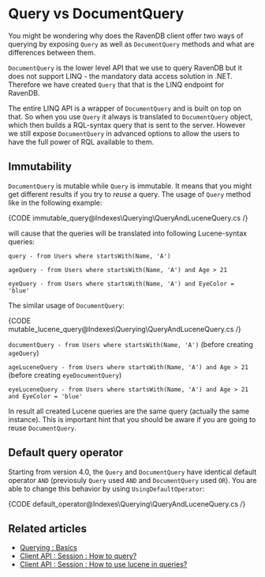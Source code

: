 ﻿# Query vs DocumentQuery

You might be wondering why does the RavenDB client offer two ways of querying by exposing `Query` as well as `DocumentQuery` methods and what are
differences between them.

`DocumentQuery` is the lower level API that we use to query RavenDB but it does not support LINQ - the mandatory data access solution in .NET. Therefore we have created `Query` that that is the LINQ endpoint for RavenDB. 

The entire LINQ API is a wrapper of `DocumentQuery` and is built on top on that. 
So when you use `Query` it always is translated to `DocumentQuery` object, which then builds a RQL-syntax query that is sent to the server.
However we still expose `DocumentQuery` in advanced options to allow the users to have the full power of RQL available to them. 

## Immutability

`DocumentQuery` is mutable while `Query` is immutable. It means that you might get different results if you try to *reuse* a query. The usage of `Query` method like in the following example:

{CODE immutable_query@Indexes\Querying\QueryAndLuceneQuery.cs /}

will cause that the queries will be translated into following Lucene-syntax queries:

`query - from Users where startsWith(Name, 'A')`

`ageQuery - from Users where startsWith(Name, 'A') and Age > 21`

`eyeQuery - from Users where startsWith(Name, 'A') and EyeColor = 'blue'`

The similar usage of `DocumentQuery`:

{CODE mutable_lucene_query@Indexes\Querying\QueryAndLuceneQuery.cs /}

`documentQuery - from Users where startsWith(Name, 'A')` (before creating `ageQuery`)

`ageLuceneQuery - from Users where startsWith(Name, 'A') and Age > 21` (before creating `eyeDocumentQuery`)

`eyeLuceneQuery - from Users where startsWith(Name, 'A') and Age > 21 and EyeColor = 'blue'`

In result all created Lucene queries are the same query (actually the same instance). This is important hint that you should be aware if you are going to reuse `DocumentQuery`.

## Default query operator

Starting from version 4.0, the `Query` and `DocumentQuery` have identical default operator `AND` (previosuly `Query` used `AND` and `DocumentQuery` used `OR`). You are able to change this behavior by using `UsingDefaultOperator`:

{CODE default_operator@Indexes\Querying\QueryAndLuceneQuery.cs /}

## Related articles

- [Querying : Basics](../../indexes/querying/basics)
- [Client API : Session : How to query?](../../client-api/session/querying/how-to-query)
- [Client API : Session : How to use lucene in queries?](../../client-api/session/querying/lucene/how-to-use-lucene-in-queries)
